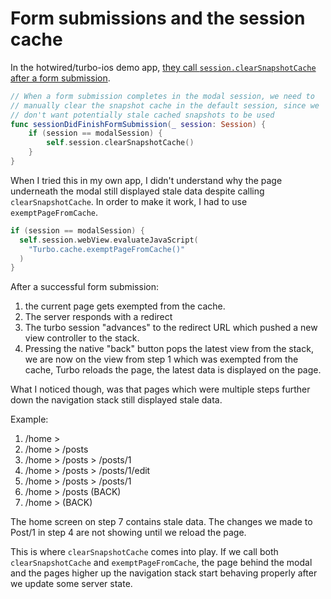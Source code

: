 # Form submissions and the session cache

In the hotwired/turbo-ios demo app, [they call `session.clearSnapshotCache` after a form submission](https://github.com/hotwired/turbo-ios/blob/4b313588654acf62675b9870cf780b2300585cbf/Demo/SceneController.swift#L97-L101).

```swift
// When a form submission completes in the modal session, we need to
// manually clear the snapshot cache in the default session, since we
// don't want potentially stale cached snapshots to be used
func sessionDidFinishFormSubmission(_ session: Session) {
    if (session == modalSession) {
        self.session.clearSnapshotCache()
    }
}
```

When I tried this in my own app, I didn't understand why the page underneath the modal still displayed stale data despite calling `clearSnapshotCache`. In order to make it work, I had to use `exemptPageFromCache`.

```swift
if (session == modalSession) {
  self.session.webView.evaluateJavaScript(
    "Turbo.cache.exemptPageFromCache()"
  )
}
```

After a successful form submission:

1. the current page gets exempted from the cache.
2. The server responds with a redirect
3. The turbo session "advances" to the redirect URL which pushed a new view controller to the stack.
4. Pressing the native "back" button pops the latest view from the stack, we are now on the view from step 1 which was exempted from the cache, Turbo reloads the page, the latest data is displayed on the page.

What I noticed though, was that pages which were multiple steps further down the navigation stack still displayed stale data.

Example:


1. /home >
2. /home > /posts
3. /home > /posts > /posts/1
4. /home > /posts > /posts/1/edit
5. /home > /posts > /posts/1
6. /home > /posts (BACK)
7. /home > (BACK)

The home screen on step 7 contains stale data. The changes we made to Post/1 in step 4 are not showing until we reload the page.

This is where `clearSnapshotCache` comes into play. If we call both `clearSnapshotCache` and `exemptPageFromCache`, the page behind the modal and the pages higher up the navigation stack start behaving properly after we update some server state.
